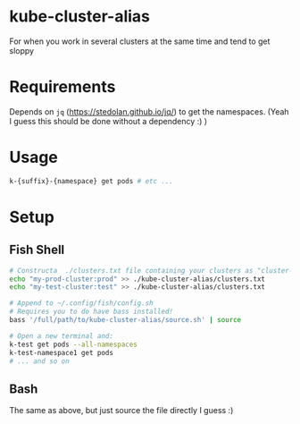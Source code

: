 # kube-cluster-alias
For when you work in several clusters at the same time and tend to get sloppy

# Requirements

Depends on `jq` (https://stedolan.github.io/jq/) to get the namespaces. (Yeah I guess this should be done without a dependency :) )

# Usage

```sh
k-{suffix}-{namespace} get pods # etc ...
```

# Setup

## Fish Shell
```sh
# Constructa  ./clusters.txt file containing your clusters as "cluster-name:suffix"
echo "my-prod-cluster:prod" >> ./kube-cluster-alias/clusters.txt
echo "my-test-cluster:test" >> ./kube-cluster-alias/clusters.txt

# Append to ~/.config/fish/config.sh
# Requires you to do have bass installed!
bass '/full/path/to/kube-cluster-alias/source.sh' | source

# Open a new terminal and:
k-test get pods --all-namespaces
k-test-namespace1 get pods
# ... and so on
```

## Bash
The same as above, but just source the file directly I guess :)
